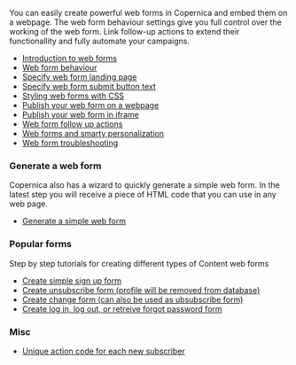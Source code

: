 You can easily create powerful web forms in Copernica and embed them on
a webpage. The web form behaviour settings give you full control over
the working of the web form. Link follow-up actions to extend their
functionallity and fully automate your campaigns.

-   [Introduction to web
    forms](./introduction-to-web-forms.en.md)
-   [Web form
    behaviour](./the-content-web-form-behaviour-wizard.en.md)
-   [Specify web form landing
    page](./specify-web-form-landing-page.en.md)
-   [Specify web form submit button
    text](./specify-web-form-submit-button-text.en.md)
-   [Styling web forms with
    CSS](./css-and-xslt.en.md)
-   [Publish your web form on a
    webpage](./publish-your-web-form.en.md)
-   [Publish your web form in
    iframe](./publish-webform-from-content-in-iframe.en.md)
-   [Web form follow up
    actions](./follow-up-actions-for-web-forms.en.md)
-   [Web forms and smarty
    personalization](./smarty-personalization-in-web-forms.en.md)
-   [Web form
    troubleshooting](./content-webform-troubleshoot-page.en.md)

### Generate a web form

Copernica also has a wizard to quickly generate a simple web form. In
the latest step you will receive a piece of HTML code that you can use
in any web page.

-   [Generate a simple web
    form](./generate-a-web-form-without-a-hassle.en.md)

### Popular forms

Step by step tutorials for creating different types of Content web forms

-   [Create simple sign up
    form](./newsletter-sign-up-form.en.md)
-   [Create unsubscribe form (profile will be removed from
    database)](./unsubscribe-form-remove-profile-entirely.en.md)
-   [Create change form (can also be used as ubsubscribe
    form)](./create-change-web-form.en.md)
-   [Create log in, log out, or retreive forgot password
    form](./login-logout-and-forgot-password-form.en.md)

### Misc

-   [Unique action code for each new
    subscriber](./unique-action-code-for-new-subscribers.en.md)

